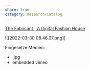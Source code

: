 ```yaml
---
share: true
category: Research/Catalog
---
```


[The Fabricant | A Digital Fashion House](https://www.thefabricant.com/)

![[2022-03-30 08.46.07.png]]

Eingesetze Medien:
- .jpg
- embedded vimeo